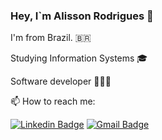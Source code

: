 ### Hey, I`m Alisson Rodrigues 👋

I'm from Brazil. 🇧🇷

Studying Information Systems 🎓

Software developer 🧑🏾‍💻

📫 How to reach me:

[![Linkedin Badge](https://img.shields.io/badge/-Alisson%20Rodrigues-334ccc?style=flat-square&logo=Linkedin&logoColor=white&link=https://www.linkedin.com/in/alissonn/)](https://www.linkedin.com/in/alissonn/) 
[![Gmail Badge](https://img.shields.io/badge/-alisson.daniel63@gmail.com-cc334c?style=flat-square&logo=Gmail&logoColor=white&link=mailto:alisson.daniel63@gmail.com)](alisson.daniel63@gmail.com)



<!--
**alissondrs1/alissondrs1** is a ✨ _special_ ✨ repository because its `README.md` (this file) appears on your GitHub profile.

Here are some ideas to get you started:

- 🔭 I’m currently working on ...
- 🌱 I’m currently learning ...
- 👯 I’m looking to collaborate on ...
- 🤔 I’m looking for help with ...
- 💬 Ask me about ...
- 📫 How to reach me: ...
- 😄 Pronouns: ...
- ⚡ Fun fact: ...
-->

